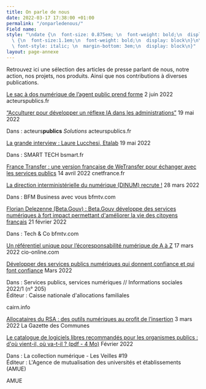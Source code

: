 ```yaml
---
title: On parle de nous
date: 2022-03-17 17:38:00 +01:00
permalink: "/onparledenous/"
Field name: 
style: "\ndate {\n  font-size: 0.875em; \n  font-weight: bold;\n  display: block\n}\n\ntitre
  \ {\n  font-size:1.1em;\n  font-weight: bold;\n  display: block\n}\n\nmedia   {\n
  \ font-style: italic; \n  margin-bottom: 3em;\n  display: block\n}"
layout: page-annexe
---
```


<p class="margin-bottom-3">Retrouvez ici une sélection des articles de presse parlant de nous, notre action, nos projets, nos produits. Ainsi que nos contributions à diverses publications.</p>

<titre><a href="https://acteurspublics.fr/articles/le-sac-a-dos-numerique-de-lagent-public-prend-forme" title="Le sac à dos numérique de l’agent public prend forme - Lien externe">Le sac à dos numérique de l’agent public prend forme</a></titre>
<date>2 juin 2022</date>
<media>acteurspublics.fr</media>

<titre><a href="https://acteurspublics.fr/webtv/emissions/journees-acteurs-publics-solutions/le-debat-de-la-redaction-un-reflexe-ia-dans-les-administrations" title="“Acculturer pour développer un réflexe IA dans les administrations” - Lien externe">“Acculturer pour développer un réflexe IA dans les administrations”</a></titre>
<date>19 mai 2022</date>
<p class="margin-0">Dans : acteurs<b>publics</b> <i>Solutions</i>
<media>acteurspublics.fr</media>

<titre><a href="https://www.bsmart.fr/video/13322-smart-tech-partie-22-avril-2022" title="La grande interview : Laure Lucchesi, Etalab - Lien externe">La grande interview : Laure Lucchesi, Etalab</a></titre>
<date>19 mai 2022</date>
<p class="margin-0">Dans : SMART TECH
<media>bsmart.fr</media>

<titre><a href="https://www.bsmart.fr/video/13322-smart-tech-partie-22-avril-2022" title="France Transfer : une version française de WeTransfer pour échanger avec les services publics - Lien externe">France Transfer : une version française de WeTransfer pour échanger avec les services publics</a></titre>
<date>14 avril 2022</date>
<media>cnetfrance.fr</media>

<titre><a href="https://www.bfmtv.com/economie/emploi/la-direction-interministerielle-du-numerique-dinum-recrute_VN-202203280337.html" title="La direction interministérielle du numérique (DINUM) recrute ! - Lien externe">La direction interministérielle du numérique (DINUM) recrute !</a></titre>
<date>28 mars 2022</date>
<p class="margin-0">Dans : BFM Business avec vous
<media>bfmtv.com</media>

<titre><a href="https://www.bfmtv.com/economie/replay-emissions/tech-and-co/florian-delezenne-beta-gouv-beta-gouv-developpe-des-services-numeriques-a-fort-impact-permettant-d-ameliorer-la-vie-des-citoyens-francais-21-02_VN-202202210591.html" title="Florian Delezenne (Beta.Gouv) : Beta.Gouv développe des services numériques à fort impact permettant d'améliorer la vie des citoyens français - Lien externe">Florian Delezenne (Beta.Gouv) : Beta.Gouv développe des services numériques à fort impact permettant d'améliorer la vie des citoyens français</a></titre>
<date>21 février 2022</date>
<p class="margin-0">Dans : Tech & Co
<media>bfmtv.com</media>

<titre><a href="https://www.cio-online.com/actualites/lire-un-referentiel-unique-pour-l-ecoresponsabilite-numerique-de-a-a-z-14030.html" title="Un référentiel unique pour l'écoresponsabilité numérique de A à Z - Lien externe">Un référentiel unique pour l’écoresponsabilité numérique de A à Z</a></titre>
<date>17 mars 2022</date>
<media>cio-online.com</media>

<titre><a href="https://www.cairn.info/revue-informations-sociales-2022-1.htm" title="Développer des services publics numériques qui donnent confiance et qui font confiance - Lien externe">Développer des services publics numériques qui donnent confiance et qui font confiance</a></titre>
<date>Mars 2022</date>
<p class="margin-0">Dans : Services publics, services numériques // Informations sociales 2022/1 (n° 205)
<br>Éditeur : Caisse nationale d'allocations familiales</p><media>cairn.info</media>


<titre><a href="https://www.lagazettedescommunes.com/793536/allocataires-du-rsa-des-outils-numeriques-au-profit-de-linsertion/" title="Allocataires du RSA : des outils numériques au profit de l’insertion - Lien externe">Allocataires du RSA : des outils numériques au profit de l’insertion</a></titre>
<date>3 mars 2022</date>
<media>La Gazette des Communes</media>


<titre><a href="https://www.amue.fr/fileadmin/amue/systeme-information/documents-publications/la-collection-numerique/N19__Les_veilles_fevrier_2022.pdf" title="Le catalogue de logiciels libres recommandés pour les organismes publics : d'où vient-il, où va-t-il ? - Lien externe - Ouvre un pdf">Le catalogue de logiciels libres recommandés pour les organismes publics : d'où vient-il, où va-t-il ? (pdf - 4 Mo)</a></titre>
<date>Février 2022</date>
<p class="margin-0">Dans : La collection numérique - Les Veilles #19
<br>Éditeur : L'Agence de mutualisation des universités et établissements (AMUE)</p>
<media>AMUE</media>
